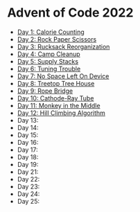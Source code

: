 # Advent of Code 2022

- [Day 1: Calorie Counting](https://adventofcode.com/2022/day/1)
- [Day 2: Rock Paper Scissors](https://adventofcode.com/2022/day/2)
- [Day 3: Rucksack Reorganization](https://adventofcode.com/2022/day/3)
- [Day 4: Camp Cleanup](https://adventofcode.com/2022/day/4)
- [Day 5: Supply Stacks](https://adventofcode.com/2022/day/5)
- [Day 6: Tuning Trouble](https://adventofcode.com/2022/day/6)
- [Day 7: No Space Left On Device](https://adventofcode.com/2022/day/7)
- [Day 8: Treetop Tree House](https://adventofcode.com/2022/day/8)
- [Day 9: Rope Bridge](https://adventofcode.com/2022/day/9)
- [Day 10: Cathode-Ray Tube](https://adventofcode.com/2022/day/10)
- [Day 11: Monkey in the Middle](https://adventofcode.com/2022/day/11)
- [Day 12: Hill Climbing Algorithm](https://adventofcode.com/2022/day/12)
- Day 13:
- Day 14:
- Day 15:
- Day 16:
- Day 17:
- Day 18:
- Day 19:
- Day 21:
- Day 22:
- Day 23:
- Day 24:
- Day 25: